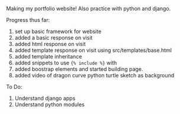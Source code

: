 Making my portfolio website! Also practice with python and django.

Progress thus far:
1. set up basic framework for website
2. added a basic response on visit
3. added html response on visit
4. added template response on visit using src/templates/base.html
5. added template inheritance 
6. added snippets to use `{% include %}` with
7. added boostrap elements and started building page.
8. added video of dragon curve python turtle sketch as background

To Do:
1. Understand django apps
2. Understand python modules